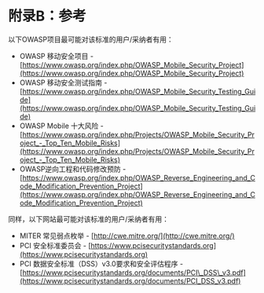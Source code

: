 # 附录B：参考

以下OWASP项目最可能对该标准的用户/采纳者有用：

- OWASP 移动安全项目 - [https://www.owasp.org/index.php/OWASP_Mobile_Security_Project](https://www.owasp.org/index.php/OWASP_Mobile_Security_Project)
- OWASP 移动安全测试指南 - [https://www.owasp.org/index.php/OWASP_Mobile_Security_Testing_Guide](https://www.owasp.org/index.php/OWASP_Mobile_Security_Testing_Guide)
- OWASP Mobile 十大风险 - [https://www.owasp.org/index.php/Projects/OWASP_Mobile_Security_Project_-_Top_Ten_Mobile_Risks](https://www.owasp.org/index.php/Projects/OWASP_Mobile_Security_Project_-_Top_Ten_Mobile_Risks)
- OWASP逆向工程和代码修改预防 - [https://www.owasp.org/index.php/OWASP_Reverse_Engineering_and_Code_Modification_Prevention_Project](https://www.owasp.org/index.php/OWASP_Reverse_Engineering_and_Code_Modification_Prevention_Project)

同样，以下网站最可能对该标准的用户/采纳者有用：

- MITER 常见弱点枚举 - [http://cwe.mitre.org/](http://cwe.mitre.org/)
- PCI 安全标准委员会 - [https://www.pcisecuritystandards.org](https://www.pcisecuritystandards.org)
- PCI 数据安全标准（DSS）v3.0要求和安全评估程序 - [https://www.pcisecuritystandards.org/documents/PCI\_DSS\_v3.pdf](https://www.pcisecuritystandards.org/documents/PCI_DSS_v3.pdf)
